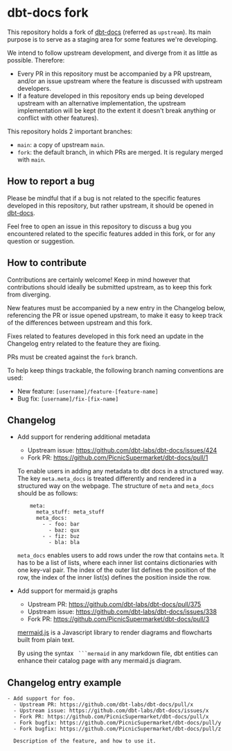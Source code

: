 # dbt-docs fork

This repository holds a fork of
[dbt-docs](https://github.com/dbt-labs/dbt-docs) (referred as
`upstream`). Its main purpose is to serve as a staging area for some
features we're developing.

We intend to follow upstream development, and diverge from it as
little as possible. Therefore:
- Every PR in this repository must be accompanied by a PR upstream,
  and/or an issue upstream where the feature is discussed with
  upstream developers.
- If a feature developed in this repository ends up being developed
  upstream with an alternative implementation, the upstream implementation
  will be kept (to the extent it doesn't break anything or conflict
  with other features).
  
This repository holds 2 important branches:
- `main`: a copy of upstream `main`.
- `fork`: the default branch, in which PRs are merged. It is regulary
  merged with `main`.
  
## How to report a bug

Please be mindful that if a bug is not related to the specific
features developed in this repository, but rather upstream, it should
be opened in [dbt-docs](https://github.com/dbt-labs/dbt-docs).

Feel free to open an issue in this repository to discuss a bug you
encountered related to the specific features added in this fork, or
for any question or suggestion.

## How to contribute

Contributions are certainly welcome! Keep in mind however that
contributions should ideally be submitted upstream, as to keep this
fork from diverging.

New features must be accompanied by a new entry in the Changelog
below, referencing the PR or issue opened upstream, to make it easy to
keep track of the differences between upstream and this fork.

Fixes related to features developed in this fork need an update in the
Changelog entry related to the feature they are fixing.

PRs must be created against the `fork` branch.

To help keep things trackable, the following branch naming conventions
are used:
- New feature: `[username]/feature-[feature-name]`
- Bug fix: `[username]/fix-[fix-name]`

## Changelog

- Add support for rendering additional metadata
    - Upstream issue: https://github.com/dbt-labs/dbt-docs/issues/424
    - Fork PR: https://github.com/PicnicSupermarket/dbt-docs/pull/1

  To enable users in adding any metadata to dbt docs in a structured way. The key `meta.meta_docs` is treated
  differently and rendered in a structured way on the webpage. The structure of `meta` and `meta_docs` should be
  as follows:

  ```
      meta:
        meta_stuff: meta_stuff
        meta_docs:
          - - foo: bar
            - baz: qux
          - - fiz: buz
            - bla: bla
  ```

  `meta_docs` enables users to add rows under the row that contains `meta`. It has to be a list of lists, where
  each inner list contains dictionaries with one key-val pair. The
  index of the outer list defines the position of the row, the index of the inner list(s) defines the position inside
  the row.

- Add support for mermaid.js graphs
  - Upstream PR: https://github.com/dbt-labs/dbt-docs/pull/375
  - Upstream issue: https://github.com/dbt-labs/dbt-docs/issues/338
  - Fork PR: https://github.com/PicnicSupermarket/dbt-docs/pull/3

  [mermaid.js](https://mermaid.js.org/) is a Javascript library to
  render diagrams and flowcharts built from plain text.

  By using the syntax ```` ```mermaid```` in any markdown file, dbt
  entities can enhance their catalog page with any mermaid.js diagram.

## Changelog entry example

```
- Add support for foo.
  - Upstream PR: https://github.com/dbt-labs/dbt-docs/pull/x
  - Upstream issue: https://github.com/dbt-labs/dbt-docs/issues/x
  - Fork PR: https://github.com/PicnicSupermarket/dbt-docs/pull/x
  - Fork bugfix: https://github.com/PicnicSupermarket/dbt-docs/pull/y
  - Fork bugfix: https://github.com/PicnicSupermarket/dbt-docs/pull/z

  Description of the feature, and how to use it.
```
